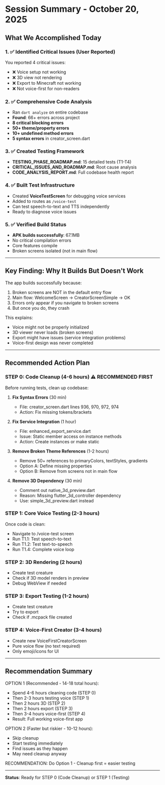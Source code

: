 # Session Summary - October 20, 2025

## What We Accomplished Today

### 1. ✅ Identified Critical Issues (User Reported)
You reported 4 critical issues:
- ❌ Voice setup not working
- ❌ 3D view not rendering
- ❌ Export to Minecraft not working
- ❌ Not voice-first for non-readers

### 2. ✅ Comprehensive Code Analysis
- Ran `dart analyze` on entire codebase
- **Found**: 66+ errors across project
- **8 critical blocking errors**
- **50+ theme/property errors**
- **10+ undefined method errors**
- **5 syntax errors** in creator_screen.dart

### 3. ✅ Created Testing Framework
- **TESTING_PHASE_ROADMAP.md**: 15 detailed tests (T1-T4)
- **CRITICAL_ISSUES_AND_ROADMAP.md**: Root cause analysis
- **CODE_ANALYSIS_REPORT.md**: Full codebase health report

### 4. ✅ Built Test Infrastructure
- Created **VoiceTestScreen** for debugging voice services
- Added to routes as `/voice-test`
- Can test speech-to-text and TTS independently
- Ready to diagnose voice issues

### 5. ✅ Verified Build Status
- **APK builds successfully**: 67.1MB
- No critical compilation errors
- Core features compile
- Broken screens isolated (not in main flow)

---

## Key Finding: Why It Builds But Doesn't Work

The app builds successfully because:
1. Broken screens are NOT in the default entry flow
2. Main flow: WelcomeScreen → CreatorScreenSimple → OK
3. Errors only appear if you navigate to broken screens
4. But once you do, they crash

This explains:
- Voice might not be properly initialized
- 3D viewer never loads (broken screens)
- Export might have issues (service integration problems)
- Voice-first design was never completed

---

## Recommended Action Plan

### STEP 0: Code Cleanup (4-6 hours) ⚠️ RECOMMENDED FIRST
Before running tests, clean up codebase:

1. **Fix Syntax Errors** (30 min)
   - File: creator_screen.dart lines 936, 970, 972, 974
   - Action: Fix missing tokens/brackets

2. **Fix Service Integration** (1 hour)
   - File: enhanced_export_service.dart
   - Issue: Static member access on instance methods
   - Action: Create instances or make static

3. **Remove Broken Theme References** (1-2 hours)
   - Remove 50+ references to primaryColors, textStyles, gradients
   - Option A: Define missing properties
   - Option B: Remove from screens not in main flow

4. **Remove 3D Dependency** (30 min)
   - Comment out native_3d_preview.dart
   - Reason: Missing flutter_3d_controller dependency
   - Use: simple_3d_preview.dart instead

### STEP 1: Core Voice Testing (2-3 hours)
Once code is clean:
- Navigate to /voice-test screen
- Run T1.1: Test speech-to-text
- Run T1.2: Test text-to-speech
- Run T1.4: Complete voice loop

### STEP 2: 3D Rendering (2 hours)
- Create test creature
- Check if 3D model renders in preview
- Debug WebView if needed

### STEP 3: Export Testing (1-2 hours)
- Create test creature
- Try to export
- Check if .mcpack file created

### STEP 4: Voice-First Creator (3-4 hours)
- Create new VoiceFirstCreatorScreen
- Pure voice flow (no text required)
- Only emoji/icons for UI

---

## Recommendation Summary

OPTION 1 (Recommended - 14-18 total hours):
- Spend 4-6 hours cleaning code (STEP 0)
- Then 2-3 hours testing voice (STEP 1)
- Then 2 hours 3D (STEP 2)
- Then 2 hours export (STEP 3)
- Then 3-4 hours voice-first (STEP 4)
- Result: Full working voice-first app

OPTION 2 (Faster but riskier - 10-12 hours):
- Skip cleanup
- Start testing immediately
- Find issues as they happen
- May need cleanup anyway

RECOMMENDATION: Do Option 1 - Cleanup first = easier testing

---

**Status**: Ready for STEP 0 (Code Cleanup) or STEP 1 (Testing)
